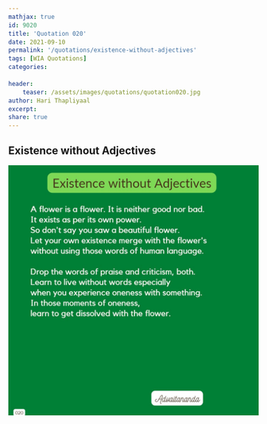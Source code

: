 ```yaml
---
mathjax: true
id: 9020
title: 'Quotation 020'
date: 2021-09-10
permalink: '/quotations/existence-without-adjectives'
tags: [WIA Quotations] 
categories: 

header:
    teaser: /assets/images/quotations/quotation020.jpg
author: Hari Thapliyaal 
excerpt:
share: true 
---
```


## Existence without Adjectives

![Existence without Adjectives](/assets/images/quotations/quotation020.jpg)
